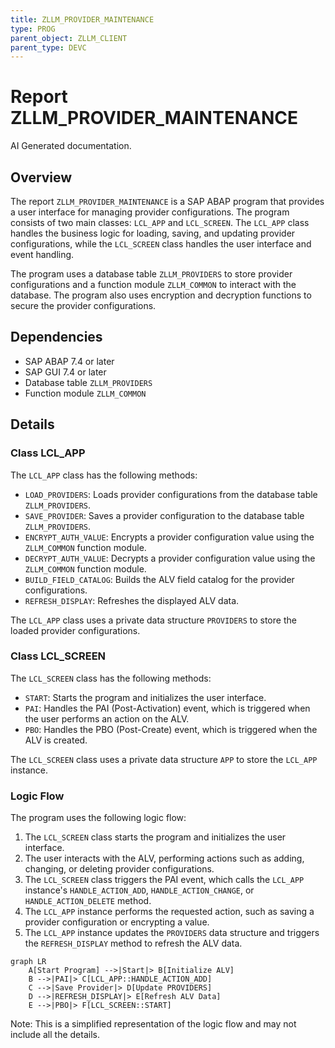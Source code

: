 ```yaml
---
title: ZLLM_PROVIDER_MAINTENANCE
type: PROG
parent_object: ZLLM_CLIENT
parent_type: DEVC
---
```


# Report ZLLM_PROVIDER_MAINTENANCE

AI Generated documentation.
## Overview

The report `ZLLM_PROVIDER_MAINTENANCE` is a SAP ABAP program that provides a user interface for managing provider configurations. The program consists of two main classes: `LCL_APP` and `LCL_SCREEN`. The `LCL_APP` class handles the business logic for loading, saving, and updating provider configurations, while the `LCL_SCREEN` class handles the user interface and event handling.

The program uses a database table `ZLLM_PROVIDERS` to store provider configurations and a function module `ZLLM_COMMON` to interact with the database. The program also uses encryption and decryption functions to secure the provider configurations.

## Dependencies

* SAP ABAP 7.4 or later
* SAP GUI 7.4 or later
* Database table `ZLLM_PROVIDERS`
* Function module `ZLLM_COMMON`

## Details

### Class LCL_APP

The `LCL_APP` class has the following methods:

* `LOAD_PROVIDERS`: Loads provider configurations from the database table `ZLLM_PROVIDERS`.
* `SAVE_PROVIDER`: Saves a provider configuration to the database table `ZLLM_PROVIDERS`.
* `ENCRYPT_AUTH_VALUE`: Encrypts a provider configuration value using the `ZLLM_COMMON` function module.
* `DECRYPT_AUTH_VALUE`: Decrypts a provider configuration value using the `ZLLM_COMMON` function module.
* `BUILD_FIELD_CATALOG`: Builds the ALV field catalog for the provider configurations.
* `REFRESH_DISPLAY`: Refreshes the displayed ALV data.

The `LCL_APP` class uses a private data structure `PROVIDERS` to store the loaded provider configurations.

### Class LCL_SCREEN

The `LCL_SCREEN` class has the following methods:

* `START`: Starts the program and initializes the user interface.
* `PAI`: Handles the PAI (Post-Activation) event, which is triggered when the user performs an action on the ALV.
* `PBO`: Handles the PBO (Post-Create) event, which is triggered when the ALV is created.

The `LCL_SCREEN` class uses a private data structure `APP` to store the `LCL_APP` instance.

### Logic Flow

The program uses the following logic flow:

1. The `LCL_SCREEN` class starts the program and initializes the user interface.
2. The user interacts with the ALV, performing actions such as adding, changing, or deleting provider configurations.
3. The `LCL_SCREEN` class triggers the PAI event, which calls the `LCL_APP` instance's `HANDLE_ACTION_ADD`, `HANDLE_ACTION_CHANGE`, or `HANDLE_ACTION_DELETE` method.
4. The `LCL_APP` instance performs the requested action, such as saving a provider configuration or encrypting a value.
5. The `LCL_APP` instance updates the `PROVIDERS` data structure and triggers the `REFRESH_DISPLAY` method to refresh the ALV data.

```mermaid
graph LR
    A[Start Program] -->|Start|> B[Initialize ALV]
    B -->|PAI|> C[LCL_APP::HANDLE_ACTION_ADD]
    C -->|Save Provider|> D[Update PROVIDERS]
    D -->|REFRESH_DISPLAY|> E[Refresh ALV Data]
    E -->|PBO|> F[LCL_SCREEN::START]
```

Note: This is a simplified representation of the logic flow and may not include all the details.

